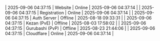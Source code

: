 | 2025-09-06 04:37:15 | Website | Online | 2025-09-06 04:37:14 |
| 2025-09-06 04:37:15 | Registration | Online | 2025-09-06 04:37:14 |
| 2025-09-06 04:37:15 | Auth Server | Offline | 2025-08-18 09:33:31 |
| 2025-09-06 04:37:15 | Kezan (PvE) | Offline | 2025-08-03 17:58:02 |
| 2025-09-06 04:37:15 | Gurubashi (PvP) | Offline | 2025-08-23 21:44:06 |
| 2025-09-06 04:37:15 | Cloudflare | Online | 2025-09-06 04:37:14 |
